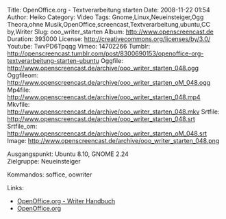 Title: OpenOffice.org - Textverarbeitung starten
Date: 2008-11-22 01:54
Author: Heiko
Category: Video
Tags: Gnome,Linux,Neueinsteiger,Ogg Theora,ohne Musik,OpenOffice,screencast,Textverarbeitung,ubuntu,CC by,Writer
Slug: ooo_writer_starten
Album: http://www.openscreencast.de
Duration: 393000
License: http://creativecommons.org/licenses/by/3.0/
Youtube: TwvPD6Tpqqg
Vimeo: 14702266
Tumblr: http://openscreencast.tumblr.com/post/8300690153/openoffice-org-textverarbeitung-starten-ubuntu
Oggfile: http://www.openscreencast.de/archive/ooo_writer_starten_048.ogg
Oggfileom: http://www.openscreencast.de/archive/ooo_writer_starten_oM_048.ogg
Mp4file: http://www.openscreencast.de/archive/ooo_writer_starten_048.mp4
Mkvfile: http://www.openscreencast.de/archive/ooo_writer_starten_048.mkv
Srtfile: http://www.openscreencast.de/archive/ooo_writer_starten_048.srt
Srtfile_om: http://www.openscreencast.de/archive/ooo_writer_starten_oM_048.srt
Image: http://www.openscreencast.de/archive/ooo_writer_starten_048.png

Ausgangspunkt: Ubuntu 8.10, GNOME 2.24  
Zielgruppe: Neueinsteiger  

Kommandos: soffice, oowriter

Links:

  * [OpenOffice.org - Writer Handbuch](http://oooauthors.org/de/veroeffentlicht/writer/)
  * [OpenOffice.org](http://de.openoffice.org/)

